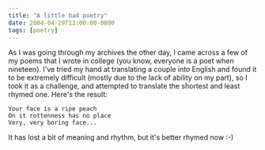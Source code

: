 ```yaml
---
title: "A little bad poetry"
date: 2004-04-29T12:00:00-0800
tags: [poetry]
---
```

As I was going through my archives the other day, I came across a few of my poems that I wrote in college (you know, everyone is a poet when nineteen). I've tried my hand at translating a couple into English and found it to be extremely difficult (mostly due to the lack of ability on my part), so I took it as a challenge, and attempted to translate the shortest and least rhymed one. Here's the result:

    Your face is a ripe peach
    On it rottenness has no place
    Very, very boring face...

It has lost a bit of meaning and rhythm, but it's better rhymed now :-)
